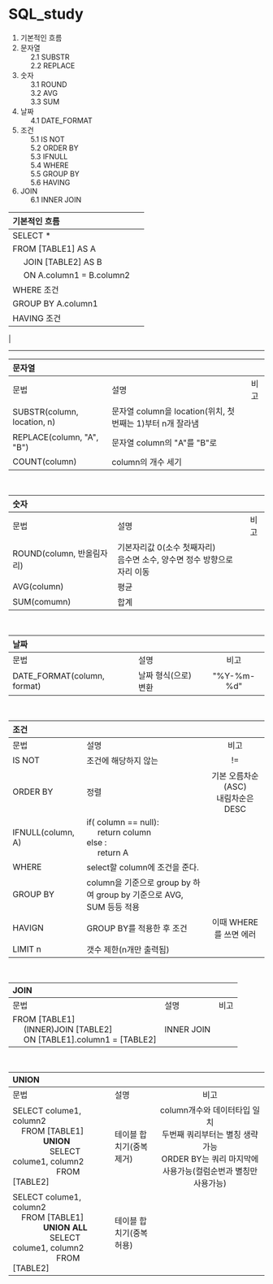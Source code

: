 # SQL_study
 1. 기본적인 흐름
 2. 문자열
<br>&nbsp;&nbsp;&nbsp;&nbsp; 2.1  SUBSTR
<br>&nbsp;&nbsp;&nbsp;&nbsp; 2.2 REPLACE
 3. 숫자
<br>&nbsp;&nbsp;&nbsp;&nbsp; 3.1 ROUND
<br>&nbsp;&nbsp;&nbsp;&nbsp; 3.2 AVG
<br>&nbsp;&nbsp;&nbsp;&nbsp; 3.3 SUM
 4. 날짜
<br>&nbsp;&nbsp;&nbsp;&nbsp; 4.1 DATE_FORMAT
 5. 조건
<br>&nbsp;&nbsp;&nbsp;&nbsp; 5.1 IS NOT
<br>&nbsp;&nbsp;&nbsp;&nbsp; 5.2 ORDER BY
<br>&nbsp;&nbsp;&nbsp;&nbsp; 5.3 IFNULL
<br>&nbsp;&nbsp;&nbsp;&nbsp; 5.4 WHERE
<br>&nbsp;&nbsp;&nbsp;&nbsp; 5.5 GROUP BY
<br>&nbsp;&nbsp;&nbsp;&nbsp; 5.6 HAVING
 6. JOIN
<br>&nbsp;&nbsp;&nbsp;&nbsp; 6.1 INNER JOIN

기본적인 흐름|&nbsp;
:---|:---
SELECT *| 
FROM [TABLE1] AS A|
&nbsp;&nbsp;&nbsp;&nbsp; JOIN [TABLE2] AS B|
&nbsp;&nbsp;&nbsp;&nbsp; ON A.column1 = B.column2|
WHERE 조건|
GROUP BY A.column1|
HAVING 조건|
|
<br>

-------------------------------------------------------

문자열|&nbsp;|&nbsp;
:---|:---|:---:
문법|설명|비고 
SUBSTR(column, location, n)|문자열 column을 location(위치, 첫번째는 1)부터 n개 잘라냄|
REPLACE(column, "A", "B")|문자열 column의 "A"를 "B"로 |
COUNT(column) | column의 개수 세기 | 
<br>

숫자|&nbsp;|&nbsp;
:---|:---|:---:
문법|설명|비고 
ROUND(column, 반올림자리) | 기본자리값 0(소수 첫째자리) <br> 음수면 소수, 양수면 정수 방향으로 자리 이동
AVG(column) | 평균 |
SUM(comumn) | 합계 |
<br>

날짜|&nbsp;|&nbsp;
:---|:---|:---:
문법|설명|비고 
DATE_FORMAT(column, format) | 날짜 형식(으로) 변환 | "%Y-%m-%d"
<br>

조건|&nbsp;|&nbsp;
:---|:---|:---:
문법|설명|비고 
IS NOT | 조건에 해당하지 않는 | !=    
ORDER BY | 정렬 | 기본 오름차순(ASC) <br>내림차순은 DESC                       
IFNULL(column, A) | if( column == null): <br> &nbsp;&nbsp;&nbsp;&nbsp; return column <br> else : <br> &nbsp;&nbsp;&nbsp;&nbsp; return A 
WHERE | select할 column에 조건을 준다.
GROUP BY | column을 기준으로 group by 하여 group by 기준으로 AVG, SUM 등등 적용
HAVIGN | GROUP BY를 적용한 후 조건 | 이때 WHERE를 쓰면 에러
LIMIT n | 갯수 제한(n개만 출력됨) | 
<br>

JOIN|&nbsp;|&nbsp;
:---|:---|:---:
문법|설명|비고 
FROM [TABLE1]  <br> &nbsp;&nbsp;&nbsp;&nbsp; (INNER)JOIN [TABLE2] <br> &nbsp;&nbsp;&nbsp;&nbsp; ON [TABLE1].column1 = [TABLE2] | INNER JOIN | 
<br>

UNION|&nbsp;|&nbsp;
:---|:---|:---:
문법|설명|비고 
SELECT colume1, column2 <br> &nbsp;&nbsp;&nbsp;&nbsp;FROM [TABLE1]  <br> &nbsp;&nbsp;&nbsp;&nbsp; &nbsp;&nbsp;&nbsp;&nbsp;&nbsp;&nbsp;&nbsp;&nbsp; **UNION** <br> &nbsp;&nbsp;&nbsp;&nbsp;&nbsp;&nbsp;&nbsp;&nbsp;&nbsp;&nbsp;&nbsp;&nbsp;&nbsp;&nbsp;&nbsp;&nbsp; SELECT colume1, column2 <br> &nbsp;&nbsp;&nbsp;&nbsp;&nbsp;&nbsp;&nbsp;&nbsp;&nbsp;&nbsp;&nbsp;&nbsp;&nbsp;&nbsp;&nbsp;&nbsp;&nbsp;&nbsp;&nbsp;&nbsp;FROM [TABLE2]     | 테이블 합치기(중복제거) | column개수와 데이터타입 일치 <br> 두번째 쿼리부터는 별칭 생략 가능 <br> ORDER BY는 쿼리 마지막에 사용가능(컬럼순번과 별칭만 사용가능)
SELECT colume1, column2 <br> &nbsp;&nbsp;&nbsp;&nbsp;FROM [TABLE1]  <br> &nbsp;&nbsp;&nbsp;&nbsp; &nbsp;&nbsp;&nbsp;&nbsp;&nbsp;&nbsp;&nbsp;&nbsp; **UNION ALL** <br>  &nbsp;&nbsp;&nbsp;&nbsp;&nbsp;&nbsp;&nbsp;&nbsp;&nbsp;&nbsp;&nbsp;&nbsp;&nbsp;&nbsp;&nbsp;&nbsp; SELECT colume1, column2 <br> &nbsp;&nbsp;&nbsp;&nbsp;&nbsp;&nbsp;&nbsp;&nbsp;&nbsp;&nbsp;&nbsp;&nbsp;&nbsp;&nbsp;&nbsp;&nbsp;&nbsp;&nbsp;&nbsp;&nbsp;FROM [TABLE2]     | 테이블 합치기(중복허용) | 

